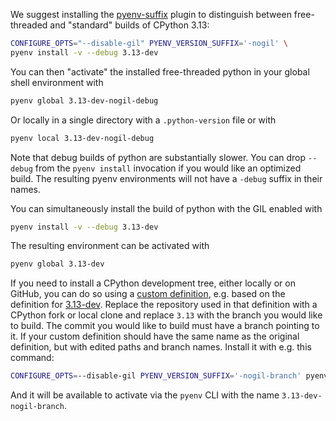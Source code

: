 We suggest installing the
[pyenv-suffix](https://github.com/AdrianDAlessandro/pyenv-suffix) plugin to
distinguish between free-threaded and "standard" builds of CPython 3.13:

```bash
CONFIGURE_OPTS="--disable-gil" PYENV_VERSION_SUFFIX='-nogil' \
pyenv install -v --debug 3.13-dev
```

You can then "activate" the installed free-threaded python in your
global shell environment with

```bash
pyenv global 3.13-dev-nogil-debug
```

Or locally in a single directory with a `.python-version` file or with

```bash
pyenv local 3.13-dev-nogil-debug
```

Note that debug builds of python are substantially slower. You can drop
`--debug` from the `pyenv install` invocation if you would like an optimized 
build. The resulting pyenv environments will not have a `-debug` suffix in 
their names.

You can simultaneously install the build of python with the GIL enabled with

```bash
pyenv install -v --debug 3.13-dev
```

The resulting environment can be activated with

```bash
pyenv global 3.13-dev
```

If you need to install a CPython development tree, either locally or on GitHub,
you can do so using a [custom
definition](https://github.com/pyenv/pyenv/blob/master/plugins/python-build/README.md#custom-definitions),
e.g. based on the definition for
[3.13-dev](https://github.com/pyenv/pyenv/blob/master/plugins/python-build/share/python-build/3.13-dev). Replace
the repository used in that definition with a CPython fork or local clone and
replace `3.13` with the branch you would like to build. The commit you would
like to build must have a branch pointing to it. If your custom definition
should have the same name as the original definition, but with edited paths and
branch names. Install it with e.g. this command:

```bash
CONFIGURE_OPTS=--disable-gil PYENV_VERSION_SUFFIX='-nogil-branch' pyenv install -v ./3.13-dev
```

And it will be available to activate via the `pyenv` CLI with the name
`3.13-dev-nogil-branch`.
